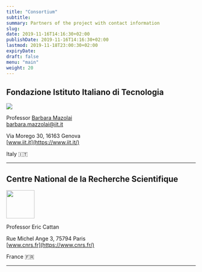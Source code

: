 ```yaml
---
title: "Consortium"
subtitle:
summary: Partners of the project with contact information
slug:
date: 2019-11-16T14:16:30+02:00
publishDate: 2019-11-16T14:16:30+02:00
lastmod: 2019-11-18T23:00:30+02:00
expiryDate: 
draft: false
menu: "main"
weight: 20
---
```


## Fondazione Istituto Italiano di Tecnologia

<img srcset="/img/iit-logo.jpg, /img/iit-logo@2x.jpg 2x" src="/img/iit-logo.jpg" />

Professor [Barbara Mazolai](https://mbr.iit.it/about/barbara-mazzolai.html)<br/>
[barbara.mazzolai@iit.it](mailto:barbara.mazzolai@iit.it)

Via Morego 30, 16163 Genova<br/>
[www.iit.it](https://www.iit.it/)

Italy 🇮🇹

---

## Centre National de la Recherche Scientifique

<img src="/img/cnrs-logo.svg" width="75px" />

Professor Eric Cattan

Rue Michel Ange 3, 75794 Paris<br/>
[www.cnrs.fr](https://www.cnrs.fr/)<br/>

France 🇫🇷

---
